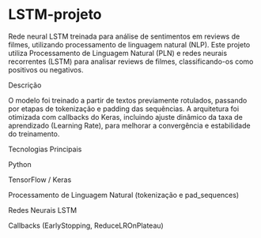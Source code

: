 # LSTM-projeto
Rede neural LSTM treinada para análise de sentimentos em reviews de filmes, utilizando processamento de linguagem natural (NLP).
Este projeto utiliza Processamento de Linguagem Natural (PLN) e redes neurais recorrentes (LSTM) para analisar reviews de filmes, classificando-os como positivos ou negativos.

Descrição

O modelo foi treinado a partir de textos previamente rotulados, passando por etapas de tokenização e padding das sequências. A arquitetura foi otimizada com callbacks do Keras, incluindo ajuste dinâmico da taxa de aprendizado (Learning Rate), para melhorar a convergência e estabilidade do treinamento.

Tecnologias Principais

Python

TensorFlow / Keras

Processamento de Linguagem Natural (tokenização e pad_sequences)

Redes Neurais LSTM

Callbacks (EarlyStopping, ReduceLROnPlateau)
